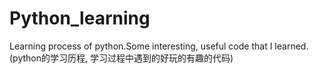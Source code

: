 # Python_learning
Learning process of python.Some interesting, useful code that I learned.   
(python的学习历程, 学习过程中遇到的好玩的有趣的代码)
